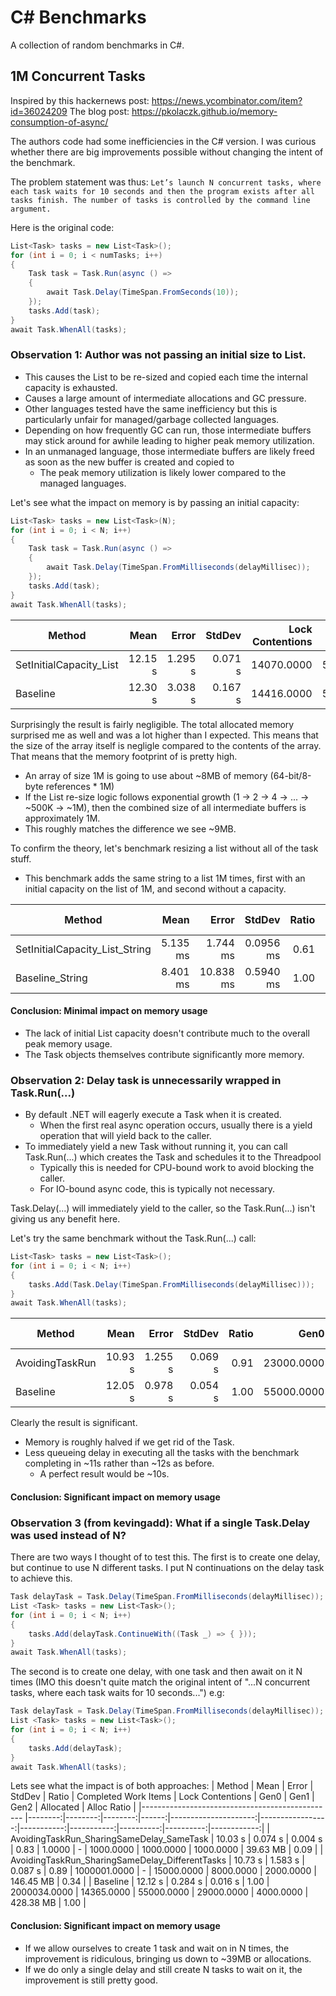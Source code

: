 # C# Benchmarks
A collection of random benchmarks in C#.

## 1M Concurrent Tasks
Inspired by this hackernews post: https://news.ycombinator.com/item?id=36024209
The blog post: https://pkolaczk.github.io/memory-consumption-of-async/

The authors code had some inefficiencies in the C# version. I was curious whether there are big improvements possible without changing the intent of the benchmark.

The problem statement was thus:
`Let’s launch N concurrent tasks, where each task waits for 10 seconds and then the program exists after all tasks finish. The number of tasks is controlled by the command line argument.`

Here is the original code:
```csharp
List<Task> tasks = new List<Task>();
for (int i = 0; i < numTasks; i++)
{
    Task task = Task.Run(async () =>
    {
        await Task.Delay(TimeSpan.FromSeconds(10));
    });
    tasks.Add(task);
}
await Task.WhenAll(tasks);

```


### Observation 1: Author was not passing an initial size to List.
- This causes the List to be re-sized and copied each time the internal capacity is exhausted.
- Causes a large amount of intermediate allocations and GC pressure.
- Other languages tested have the same inefficiency but this is particularly unfair for managed/garbage collected languages.
- Depending on how frequently GC can run, those intermediate buffers may stick around for awhile leading to higher peak memory utilization.
- In an unmanaged language, those intermediate buffers are likely freed as soon as the new buffer is created and copied to
    - The peak memory utilization is likely lower compared to the managed languages.

Let's see what the impact on memory is by passing an initial capacity:

```csharp
List<Task> tasks = new List<Task>(N);
for (int i = 0; i < N; i++)
{
    Task task = Task.Run(async () =>
    {
        await Task.Delay(TimeSpan.FromMilliseconds(delayMillisec));
    });
    tasks.Add(task);
}
await Task.WhenAll(tasks);
```

|                  Method |    Mean |   Error |  StdDev | Lock Contentions |       Gen0 |       Gen1 |      Gen2 | Allocated | Alloc Ratio |
|------------------------ |--------:|--------:|--------:|-----------------:|-----------:|-----------:|----------:|----------:|------------:|
| SetInitialCapacity_List | 12.15 s | 1.295 s | 0.071 s |       14070.0000 | 55000.0000 | 29000.0000 | 4000.0000 | 419.96 MB |        0.98 |
|                Baseline | 12.30 s | 3.038 s | 0.167 s |       14416.0000 | 55000.0000 | 29000.0000 | 4000.0000 | 428.44 MB |        1.00 |

Surprisingly the result is fairly negligible. The total allocated memory surprised me as well and was a lot higher than I expected. This means that the size of the array itself is negligle compared to the contents of the array. That means that the memory footprint of <Task> is pretty high.
- An array of size 1M is going to use about ~8MB of memory (64-bit/8-byte references * 1M)
- If the List re-size logic follows exponential growth (1 -> 2 -> 4 -> ... -> ~500K -> ~1M), then the combined size of all intermediate buffers is approximately 1M.
- This roughly matches the difference we see ~9MB.

To confirm the theory, let's benchmark resizing a list without all of the task stuff.
- This benchmark adds the same string to a list 1M times, first with an initial capacity on the list of 1M, and second without a capacity.

|                         Method |     Mean |     Error |    StdDev | Ratio |     Gen0 |     Gen1 |     Gen2 | Allocated | Alloc Ratio |
|------------------------------- |---------:|----------:|----------:|------:|---------:|---------:|---------:|----------:|------------:|
| SetInitialCapacity_List_String | 5.135 ms |  1.744 ms | 0.0956 ms |  0.61 | 265.6250 | 265.6250 | 265.6250 |   7.63 MB |        0.48 |
|                Baseline_String | 8.401 ms | 10.838 ms | 0.5940 ms |  1.00 | 453.1250 | 437.5000 | 437.5000 |     16 MB |        1.00 |

#### Conclusion: Minimal impact on memory usage
 - The lack of initial List capacity doesn't contribute much to the overall peak memory usage.
 - The Task objects themselves contribute significantly more memory.

### Observation 2: Delay task is unnecessarily wrapped in Task.Run(...)
- By default .NET will eagerly execute a Task when it is created.
    - When the first real async operation occurs, usually there is a yield operation that will yield back to the caller.
- To immediately yield a new Task without running it, you can call Task.Run(...) which creates the Task and schedules it to the Threadpool
    - Typically this is needed for CPU-bound work to avoid blocking the caller.
    - For IO-bound async code, this is typically not necessary.

Task.Delay(...) will immediately yield to the caller, so the Task.Run(...) isn't giving us any benefit here.

Let's try the same benchmark without the Task.Run(...) call:

```csharp
List<Task> tasks = new List<Task>();
for (int i = 0; i < N; i++)
{
    tasks.Add(Task.Delay(TimeSpan.FromMilliseconds(delayMillisec)));
}
await Task.WhenAll(tasks);
```

|          Method |    Mean |   Error |  StdDev | Ratio |       Gen0 | Completed Work Items | Lock Contentions |       Gen1 |      Gen2 | Allocated | Alloc Ratio |
|---------------- |--------:|--------:|--------:|------:|-----------:|---------------------:|-----------------:|-----------:|----------:|----------:|------------:|
| AvoidingTaskRun | 10.93 s | 1.255 s | 0.069 s |  0.91 | 23000.0000 |         1000001.0000 |        7336.0000 | 13000.0000 | 3000.0000 | 183.86 MB |        0.43 |
|        Baseline | 12.05 s | 0.978 s | 0.054 s |  1.00 | 55000.0000 |         2000046.0000 |       13132.0000 | 29000.0000 | 4000.0000 | 428.46 MB |        1.00 |

Clearly the result is significant.
- Memory is roughly halved if we get rid of the Task.
- Less queueing delay in executing all the tasks with the benchmark completing in ~11s rather than ~12s as before.
    - A perfect result would be ~10s.

#### Conclusion: Significant impact on memory usage

### Observation 3 (from kevingadd): What if a single Task.Delay was used instead of N?

There are two ways I thought of to test this. The first is to create one delay, but continue to use N different tasks. I put N continuations on the delay task to achieve this.
```csharp
Task delayTask = Task.Delay(TimeSpan.FromMilliseconds(delayMillisec));
List <Task> tasks = new List<Task>();
for (int i = 0; i < N; i++)
{
    tasks.Add(delayTask.ContinueWith((Task _) => { }));
}
await Task.WhenAll(tasks);
```

The second is to create one delay, with one task and then await on it N times (IMO this doesn't quite match the original intent of "...N concurrent tasks, where each task waits for 10 seconds...") e.g:
```csharp
Task delayTask = Task.Delay(TimeSpan.FromMilliseconds(delayMillisec));
List <Task> tasks = new List<Task>();
for (int i = 0; i < N; i++)
{
    tasks.Add(delayTask);
}
await Task.WhenAll(tasks);
```

Lets see what the impact is of both approaches:
|                                          Method |    Mean |   Error |  StdDev | Ratio | Completed Work Items | Lock Contentions |       Gen0 |       Gen1 |      Gen2 | Allocated | Alloc Ratio |
|------------------------------------------------ |--------:|--------:|--------:|------:|---------------------:|-----------------:|-----------:|-----------:|----------:|----------:|------------:|
|       AvoidingTaskRun_SharingSameDelay_SameTask | 10.03 s | 0.074 s | 0.004 s |  0.83 |               1.0000 |                - |  1000.0000 |  1000.0000 | 1000.0000 |  39.63 MB |        0.09 |
| AvoidingTaskRun_SharingSameDelay_DifferentTasks | 10.73 s | 1.583 s | 0.087 s |  0.89 |         1000001.0000 |                - | 15000.0000 |  8000.0000 | 2000.0000 | 146.45 MB |        0.34 |
|                                        Baseline | 12.12 s | 0.284 s | 0.016 s |  1.00 |         2000034.0000 |       14365.0000 | 55000.0000 | 29000.0000 | 4000.0000 | 428.38 MB |        1.00 |

#### Conclusion: Significant impact on memory usage
- If we allow ourselves to create 1 task and wait on in N times, the improvement is ridiculous, bringing us down to ~39MB or allocations.
- If we do only a single delay and still create N tasks to wait on it, the improvement is still pretty good.